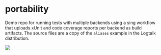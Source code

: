 # portability

Demo repo for running tests with multiple backends using a sing workflow that uploads xUnit and code coverage reports per backend as build artifacts.
The source files are a copy of the `aliases` example in the Logtalk distribution.

![](https://github.com/logtalk-actions/portability/workflows/Testing/badge.svg)
